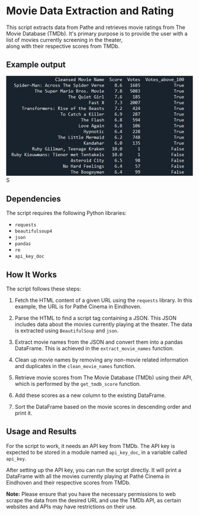 # Movie Data Extraction and Rating 

This script extracts data from Pathe and retrieves movie ratings from The Movie Database (TMDb). 
It's primary purpose is to provide the user with a list of movies currently screening in the theater,  
along with their respective scores from TMDb. 

## Example output

![Example Output](./Pictures/example_output.JPG)  S

## Dependencies

The script requires the following Python libraries:

- `requests`
- `beautifulsoup4`
- `json`
- `pandas`
- `re`
- `api_key_doc`

## How It Works

The script follows these steps:

1. Fetch the HTML content of a given URL using the `requests` library. In this example, 
the URL is for Pathé Cinema in Eindhoven.

2. Parse the HTML to find a script tag containing a JSON. This JSON includes data about 
the movies currently playing at the theater. The data is extracted using `BeautifulSoup` 
and `json`.

3. Extract movie names from the JSON and convert them into a pandas DataFrame. This is 
achieved in the `extract_movie_names` function.

4. Clean up movie names by removing any non-movie related information and duplicates in 
the `clean_movie_names` function.

5. Retrieve movie scores from The Movie Database (TMDb) using their API, which is 
performed by the `get_tmdb_score` function.

6. Add these scores as a new column to the existing DataFrame.

7. Sort the DataFrame based on the movie scores in descending order and print it.

## Usage and Results

For the script to work, it needs an API key from TMDb. The API key is expected to be 
stored in a module named `api_key_doc`, in a variable called `api_key`.

After setting up the API key, you can run the script directly. It will print a DataFrame 
with all the movies currently playing at Pathé Cinema in Eindhoven and their respective 
scores from TMDb.

**Note:** Please ensure that you have the necessary permissions to web scrape the data 
from the desired URL and use the TMDb API, as certain websites and APIs may have 
restrictions on their use. 

